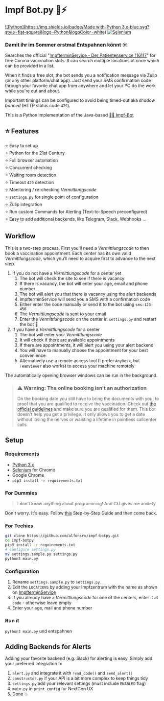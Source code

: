 # Impf Bot.py 🐍⚡

[![Python](https://img.shields.io/badge/Made with-Python 3.x-blue.svg?style=flat-square&logo=Python&logoColor=white)](https://www.python.org/)
[![Selenium](https://img.shields.io/badge/Selenium-3.141.59-green.svg?style=flat-square&logo=Selenium&logoColor=white)](https://www.selenium.dev/)

### Damit ihr im Sommer erstmal Entspahnen könnt ☀

Searches the official "[ImpfterminService - Der Patientenservice 116117](https://www.impfterminservice.de/)" for free
Corona vaccination slots. It can search multiple locations at once which can be provided in a list. 

When it finds a free slot, the bot sends you a notification message via Zulip (or any other platform/chat app). Just 
send your SMS confirmation code through your favorite chat app from anywhere and let your PC do the work while you're 
out and about.

Important timings can be configured to avoid being timed-out aka *shadow banned* (HTTP status code `429`).  

This is a Python implementation of the Java-based [💉🤖 Impf-Bot](https://github.com/TobseF/impf-bot)

## ⭐ Features
 ⭐ Easy to set up  
 ⭐ Python for the 21st Century  
 ⭐ Full browser automation  
 ⭐ Concurrent checking  
 ⭐ Waiting room detection  
 ⭐ Timeout `429` detection  
 ⭐ Monitoring / re-checking *Vermittlungscode*  
 ⭐ `settings.py` for single point of configuration  
 ⭐ Zulip integration  
 ⭐ Run custom Commands for Alerting (Text-to-Speech preconfigured)  
 ⭐ Easy to add additional backends, like Telegram, Slack, Webhooks ...  

## Workflow

This is a two-step process. First you'll need a *Vermittlungscode* to then book a vaccination appointment. Each center
has its own valid *Vermittlungscode*, which you'll need to acquire first to advance to the next step.

1. If you do not have a *Vermittlungscode* for a center yet
    1. The bot will check the site to see if there is vacancy
    2. If there is vacancy, the bot will enter your age, email and phone number
    3. The bot will alert you that there is vacancy using the alert backends
    4. ImpfterminService will send you a SMS with a confirmation code
    5. Either enter the code manually or send it to the bot using `sms:123-456`
    6. The *Vermittlungscode* is sent to your email
    7. Enter the *Vermittlungscode* on the center in `settings.py` and restart the bot 🚨
2. If you have a *Vermittlungscode* for a center
    1. The bot will enter your *Vermittlungscode*
    2. It will check if there are available appointments
    3. If there are appointments, it will alert you using your alert backend
    4. You will have to manually choose the appointment for your best convenience
    5. Alternatively use a remote access tool (I prefer `AnyDesk`, but `TeamViewer` also works) 
       to access your machine remotely

The automatically opening browser windows can be run in the background.

> ### ⚠ Warning: The online booking isn't an authorization
> On the booking date you still have to bring the documents with you, to proof that you are qualified to receive the vaccination.
> Check out [the official guidelines](https://sozialministerium.baden-wuerttemberg.de/de/gesundheit-pflege/gesundheitsschutz/infektionsschutz-hygiene/informationen-zu-coronavirus/impfberechtigt-bw/)
> and make sure you are qualified for them. This bot doesn't help you get a privilege. It only allows you to get a date without losing the nerves or waisting a lifetime in pointless callcenter calls.

## Setup

### Requirements

* [Python 3.x](https://www.python.org/downloads/)
* [Selenium](https://www.selenium.dev) for Chrome
* Google Chrome
* `pip3 install -r requirements.txt`

### For Dummies

> I don't know anything about programming! And CLI gives me anxiety

Don't worry. It's easy. Follow [this](/INSTALL.md) Step-by-Step Guide and then come back.

### For Techies

```bash
git clone https://github.com/alfonsrv/impf-botpy.git
cd impf-botpy
pip3 install -r requirements.txt
# configure settings.py
mv settings.sample.py settings.py
python3 main.py
```

### Configuration

1. Rename `settings.sample.py` to `settings.py`
2. Edit the `LOCATIONS` by adding your Impfzentrum with the name as shown on [ImpfterminService](https://impfterminservice.de/)
3. If you already have a *Vermittlungscode* for one of the centers, enter it at `code` - otherwise leave empty
4. Enter your age, mail and phone number

### Run it

`python3 main.py` und entspahnen

## Adding Backends for Alerts

Adding your favorite backend (e.g. Slack) for alerting is easy. Simply add your preferred integration to

1. `alert.py` and integrate it with `read_code()` and `send_alert()`
2. `constructor.py` if your API is a bit more complex to keep things tidy
3. `settings.py` add your relevant settings (must include `ENABLED` flag)
4. `main.py` in `print_config` for NextGen UX
4. Done 💥

